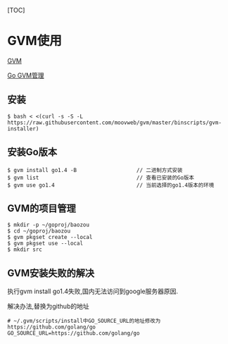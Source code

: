 [TOC]

# GVM使用

[GVM](https://github.com/moovweb/gvm)

[Go GVM管理](https://www.ctolib.com/gvm.html)

## 安装

```shell
$ bash < <(curl -s -S -L https://raw.githubusercontent.com/moovweb/gvm/master/binscripts/gvm-installer) 
```

## 安装Go版本

```shell
$ gvm install go1.4 -B                   // 二进制方式安装
$ gvm list                               // 查看已安装的Go版本
$ gvm use go1.4                          // 当前选择的go1.4版本的环境
```

## GVM的项目管理

```shell
$ mkdir -p ~/goproj/baozou
$ cd ~/goproj/baozou
$ gvm pkgset create --local
$ gvm pkgset use --local
$ mkdir src
```

## GVM安装失败的解决

执行gvm install go1.4失败,国内无法访问到google服务器原因.

解决办法,替换为github的地址

```shell
# ~/.gvm/scripts/install中GO_SOURCE_URL的地址修改为https://github.com/golang/go
GO_SOURCE_URL=https://github.com/golang/go
```

